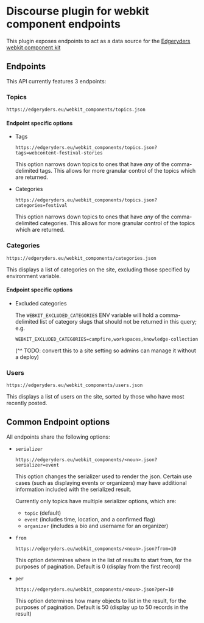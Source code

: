 # Discourse plugin for webkit component endpoints

This plugin exposes endpoints to act as a data source for the [Edgeryders webkit component kit](https://github.com/edgeryders/webkit_components)

## Endpoints

This API currently features 3 endpoints:

### Topics

```
https://edgeryders.eu/webkit_components/topics.json
```

#### Endpoint specific options

- Tags

  ```
  https://edgeryders.eu/webkit_components/topics.json?tags=webcontent-festival-stories
  ```

  This option narrows down topics to ones that have _any_ of the comma-delimited tags. This allows for more granular control of the topics which are returned.

- Categories

  ```
  https://edgeryders.eu/webkit_components/topics.json?categories=festival
  ```

  This option narrows down topics to ones that have _any_ of the comma-delimited categories. This allows for more granular control of the topics which are returned.

### Categories

```
https://edgeryders.eu/webkit_components/categories.json
```

This displays a list of categories on the site, excluding those specified by environment variable.

#### Endpoint specific options

- Excluded categories

  The `WEBKIT_EXCLUDED_CATEGORIES` ENV variable will hold a comma-delimited list of category slugs that should not be returned in this query; e.g.

  ```
  WEBKIT_EXCLUDED_CATEGORIES=campfire,workspaces,knowledge-collection
  ```

    (^^ TODO: convert this to a site setting so admins can manage it without a deploy)

### Users

```
https://edgeryders.eu/webkit_components/users.json
```

This displays a list of users on the site, sorted by those who have most recently posted.

## Common Endpoint options

All endpoints share the following options:

- `serializer`

  ```
  https://edgeryders.eu/webkit_components/<noun>.json?serializer=event
  ```

  This option changes the serializer used to render the json. Certain use cases (such as displaying events or organizers) may have additional information included with the serialized result.

  Currently only topics have multiple serializer options, which are:
  - `topic` (default)
  - `event` (includes time, location, and a confirmed flag)
  - `organizer` (includes a bio and username for an organizer)


- `from`

  ```
  https://edgeryders.eu/webkit_components/<noun>.json?from=10
  ```

  This option determines where in the list of results to start from, for the purposes of pagination. Default is 0 (display from the first record)

- `per`

  ```
  https://edgeryders.eu/webkit_components/<noun>.json?per=10
  ```

  This option determines how many objects to list in the result, for the purposes of pagination. Default is 50 (display up to 50 records in the result)
